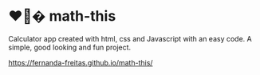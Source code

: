 # ❤️‍🔥� math-this

Calculator app created with html, css and Javascript with an easy code. 
A simple, good looking and fun project.

https://fernanda-freitas.github.io/math-this/
